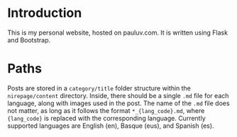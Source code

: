 # Introduction
This is my personal website, hosted on pauluv.com. It is written using Flask and Bootstrap.

# Paths
Posts are stored in a <code>category/title</code> folder structure within the <code>nirepage/content</code> directory. Inside, there should be a single <code>.md</code> file for each language, along with images used in the post. The name of the <code>.md</code> file does not matter, as long as it follows the format <code>*_{lang_code}.md</code>, where <code>{lang_code}</code> is replaced with the corresponding language. Currently supported languages are English (en), Basque (eus), and Spanish (es).
